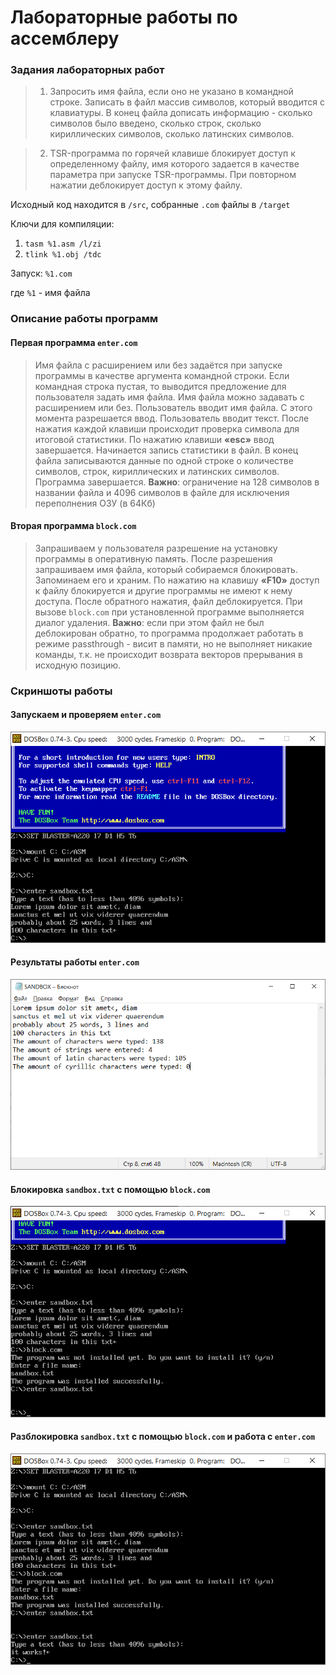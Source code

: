 # Лабораторные работы по ассемблеру

### Задания лабораторных работ

>1. Запросить имя файла, если оно не указано в командной строке. Записать в файл массив символов, который вводится с клавиатуры. В конец файла дописать информацию - сколько символов было введено, сколько строк, сколько кириллических символов, сколько латинских символов. 

>2. TSR-программа по горячей клавише блокирует доступ к определенному файлу, имя которого задается в качестве параметра при запуске TSR-программы. При повторном нажатии деблокирует доступ к этому файлу. 

Исходный код находится в ```/src```, собранные ```.com``` файлы в ```/target```

Ключи для компиляции:
1. ```tasm %1.asm /l/zi```
2. ```tlink %1.obj /tdc```

Запуск: ```%1.com```

где ```%1``` - имя файла

### Описание работы программ

#### Первая программа ```enter.com```

>Имя файла с расширением или без задаётся при запуске программы в качестве аргумента командной строки. Если командная строка пустая, то выводится предложение для пользователя задать имя файла. Имя файла можно задавать с расширением или без. Пользователь вводит имя файла. С этого момента разрешается ввод. Пользователь вводит текст. После нажатия каждой клавиши происходит проверка символа для итоговой статистики. По нажатию клавиши **«esc»** ввод завершается. Начинается запись статистики в файл. В конец файла записываются данные по одной строке о количестве символов, строк, кириллических и латинских символов. Программа завершается. **Важно**: ограничение на 128 символов в названии файла и 4096 символов в файле для исключения переполнения ОЗУ (в 64Кб)

#### Вторая программа ```block.com```

>Запрашиваем у пользователя разрешение на установку программы в оперативную память. После разрешения запрашиваем имя файла, который собираемся блокировать. Запоминаем его и храним. По нажатию на клавишу **«F10»** доступ к файлу блокируется и другие программы не имеют к нему доступа. После обратного нажатия, файл деблокируется. При вызове ```block.com``` при установленной программе выполняется диалог удаления. **Важно**: если при этом файл не был деблокирован обратно, то программа продолжает работать в режиме passthrough - висит в памяти, но не выполняет никакие команды, т.к. не происходит возврата векторов прерывания в исходную позицию.

### Скриншоты работы

#### Запускаем и проверяем ```enter.com```
![](pic/1.png)

#### Результаты работы ```enter.com```
![](pic/2.png)

#### Блокировка ```sandbox.txt``` с помощью ```block.com```
![](pic/3.png)

#### Разблокировка ```sandbox.txt``` с помощью ```block.com``` и работа с ```enter.com```
![](pic/4.png)
